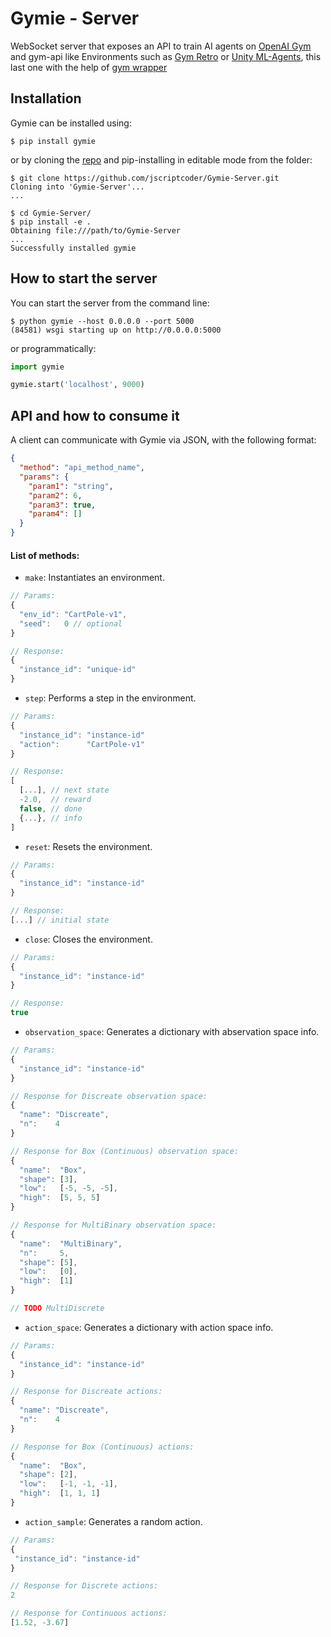 # Gymie - Server

WebSocket server that exposes an API to train AI agents on [OpenAI Gym](https://gym.openai.com/) and gym-api like Environments such as [Gym Retro](https://openai.com/blog/gym-retro/) or [Unity ML-Agents](https://unity3d.com/machine-learning/), this last one with the help of [gym wrapper](https://github.com/Unity-Technologies/ml-agents/tree/master/gym-unity)

## Installation

Gymie can be installed using:

```
$ pip install gymie
```

or by cloning the [repo](https://github.com/jscriptcoder/Gymie-Server) and pip-installing in editable mode from the folder:

```
$ git clone https://github.com/jscriptcoder/Gymie-Server.git
Cloning into 'Gymie-Server'...
...

$ cd Gymie-Server/
$ pip install -e .
Obtaining file:///path/to/Gymie-Server
...
Successfully installed gymie
```

## How to start the server

You can start the server from the command line:

```
$ python gymie --host 0.0.0.0 --port 5000
(84581) wsgi starting up on http://0.0.0.0:5000
```

or programmatically:

```python
import gymie

gymie.start('localhost', 9000)
```

## API and how to consume it

A client can communicate with Gymie via JSON, with the following format:
```json
{
  "method": "api_method_name",
  "params": {
    "param1": "string",
    "param2": 6,
    "param3": true,
    "param4": []
  }
}
```

#### List of methods:
- `make`: Instantiates an environment. 
 ```js
 // Params:
 {
   "env_id": "CartPole-v1",
   "seed":   0 // optional
 }
 
 // Response:
 {
   "instance_id": "unique-id"
 }
 ```
- `step`: Performs a step in the environment. 
 ```js
 // Params:
 {
   "instance_id": "instance-id"
   "action":      "CartPole-v1"
 }
 
 // Response:
 [
   [...], // next state
   -2.0,  // reward
   false, // done
   {...}, // info
 ]
 ```
- `reset`: Resets the environment.
 ```js
 // Params:
 {
   "instance_id": "instance-id"
 }
 
 // Response:
 [...] // initial state
 ```
- `close`: Closes the environment.
 ```js
 // Params:
 {
   "instance_id": "instance-id"
 }
 
 // Response:
 true
 ```
- `observation_space`: Generates a dictionary with abservation space info.
 ```js
 // Params:
 {
   "instance_id": "instance-id"
 }
 
 // Response for Discreate observation space:
 {
   "name": "Discreate",
   "n":    4
 }
 
 // Response for Box (Continuous) observation space:
 {
   "name":  "Box",
   "shape": [3],
   "low":   [-5, -5, -5],
   "high":  [5, 5, 5]
 }
 
 // Response for MultiBinary observation space:
 {
   "name":  "MultiBinary",
   "n":     5,
   "shape": [5],
   "low":   [0],
   "high":  [1]
 }
 
 // TODO MultiDiscrete
 ```
- `action_space`: Generates a dictionary with action space info.
 ```js
 // Params:
 {
   "instance_id": "instance-id"
 }
 
 // Response for Discreate actions:
 {
   "name": "Discreate",
   "n":    4
 }
 
 // Response for Box (Continuous) actions:
 {
   "name":  "Box",
   "shape": [2],
   "low":   [-1, -1, -1],
   "high":  [1, 1, 1]
 }
 ```
 - `action_sample`: Generates a random action.
  ```js
 // Params:
 {
   "instance_id": "instance-id"
 }
 
 // Response for Discrete actions:
 2

 // Response for Continuous actions:
 [1.52, -3.67]
 ```
